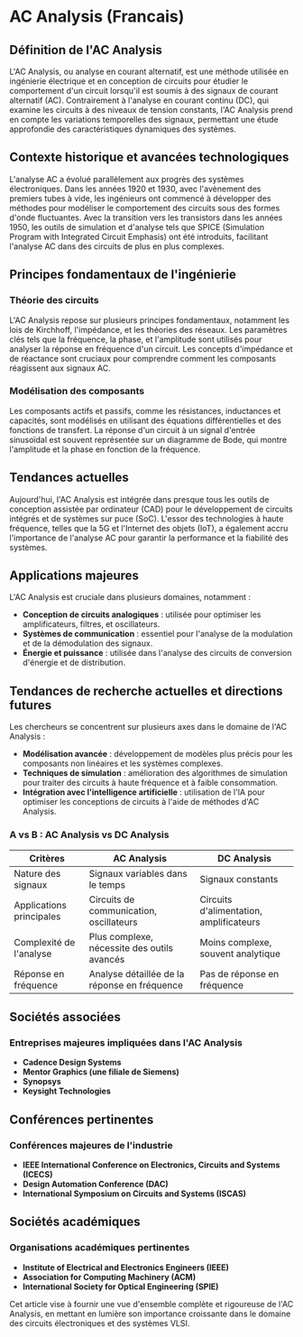 # AC Analysis (Francais)

## Définition de l'AC Analysis

L'AC Analysis, ou analyse en courant alternatif, est une méthode utilisée en ingénierie électrique et en conception de circuits pour étudier le comportement d'un circuit lorsqu'il est soumis à des signaux de courant alternatif (AC). Contrairement à l'analyse en courant continu (DC), qui examine les circuits à des niveaux de tension constants, l'AC Analysis prend en compte les variations temporelles des signaux, permettant une étude approfondie des caractéristiques dynamiques des systèmes.

## Contexte historique et avancées technologiques

L'analyse AC a évolué parallèlement aux progrès des systèmes électroniques. Dans les années 1920 et 1930, avec l'avènement des premiers tubes à vide, les ingénieurs ont commencé à développer des méthodes pour modéliser le comportement des circuits sous des formes d'onde fluctuantes. Avec la transition vers les transistors dans les années 1950, les outils de simulation et d'analyse tels que SPICE (Simulation Program with Integrated Circuit Emphasis) ont été introduits, facilitant l'analyse AC dans des circuits de plus en plus complexes.

## Principes fondamentaux de l'ingénierie

### Théorie des circuits

L'AC Analysis repose sur plusieurs principes fondamentaux, notamment les lois de Kirchhoff, l'impédance, et les théories des réseaux. Les paramètres clés tels que la fréquence, la phase, et l'amplitude sont utilisés pour analyser la réponse en fréquence d'un circuit. Les concepts d'impédance et de réactance sont cruciaux pour comprendre comment les composants réagissent aux signaux AC.

### Modélisation des composants

Les composants actifs et passifs, comme les résistances, inductances et capacités, sont modélisés en utilisant des équations différentielles et des fonctions de transfert. La réponse d'un circuit à un signal d'entrée sinusoïdal est souvent représentée sur un diagramme de Bode, qui montre l'amplitude et la phase en fonction de la fréquence.

## Tendances actuelles

Aujourd'hui, l'AC Analysis est intégrée dans presque tous les outils de conception assistée par ordinateur (CAD) pour le développement de circuits intégrés et de systèmes sur puce (SoC). L'essor des technologies à haute fréquence, telles que la 5G et l'Internet des objets (IoT), a également accru l'importance de l'analyse AC pour garantir la performance et la fiabilité des systèmes.

## Applications majeures

L'AC Analysis est cruciale dans plusieurs domaines, notamment :

- **Conception de circuits analogiques** : utilisée pour optimiser les amplificateurs, filtres, et oscillateurs.
- **Systèmes de communication** : essentiel pour l'analyse de la modulation et de la démodulation des signaux.
- **Énergie et puissance** : utilisée dans l'analyse des circuits de conversion d'énergie et de distribution.

## Tendances de recherche actuelles et directions futures

Les chercheurs se concentrent sur plusieurs axes dans le domaine de l'AC Analysis :

- **Modélisation avancée** : développement de modèles plus précis pour les composants non linéaires et les systèmes complexes.
- **Techniques de simulation** : amélioration des algorithmes de simulation pour traiter des circuits à haute fréquence et à faible consommation.
- **Intégration avec l'intelligence artificielle** : utilisation de l'IA pour optimiser les conceptions de circuits à l'aide de méthodes d'AC Analysis.

### A vs B : AC Analysis vs DC Analysis

| Critères                   | AC Analysis                          | DC Analysis                          |
|----------------------------|--------------------------------------|--------------------------------------|
| Nature des signaux         | Signaux variables dans le temps      | Signaux constants                     |
| Applications principales    | Circuits de communication, oscillateurs | Circuits d'alimentation, amplificateurs |
| Complexité de l'analyse    | Plus complexe, nécessite des outils avancés | Moins complexe, souvent analytique   |
| Réponse en fréquence       | Analyse détaillée de la réponse en fréquence | Pas de réponse en fréquence          |

## Sociétés associées

### Entreprises majeures impliquées dans l'AC Analysis

- **Cadence Design Systems**
- **Mentor Graphics (une filiale de Siemens)**
- **Synopsys**
- **Keysight Technologies**

## Conférences pertinentes

### Conférences majeures de l'industrie

- **IEEE International Conference on Electronics, Circuits and Systems (ICECS)**
- **Design Automation Conference (DAC)**
- **International Symposium on Circuits and Systems (ISCAS)**

## Sociétés académiques

### Organisations académiques pertinentes

- **Institute of Electrical and Electronics Engineers (IEEE)**
- **Association for Computing Machinery (ACM)**
- **International Society for Optical Engineering (SPIE)**

Cet article vise à fournir une vue d'ensemble complète et rigoureuse de l'AC Analysis, en mettant en lumière son importance croissante dans le domaine des circuits électroniques et des systèmes VLSI.